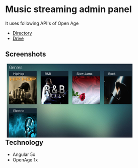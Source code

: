 # Music streaming admin panel

It uses following API's of Open Age

- [Directory](http://open-age-docs.m-sas.com/blog/2018/05/03/employee-directory/)
- [Drive](http://open-age-docs.m-sas.com/blog/2018/07/27/docs/)

## Screenshots

<div style="float:left;margin-left:5px;"><img width="80%" src="docs/screenshots/genres.png"></div>

## Technology

- Angular 5x
- OpenAge 1x
